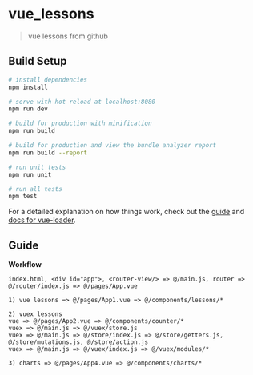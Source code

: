 # vue_lessons

> vue lessons from github

## Build Setup

``` bash
# install dependencies
npm install

# serve with hot reload at localhost:8080
npm run dev

# build for production with minification
npm run build

# build for production and view the bundle analyzer report
npm run build --report

# run unit tests
npm run unit

# run all tests
npm test
```

For a detailed explanation on how things work, check out the [guide](http://vuejs-templates.github.io/webpack/) and [docs for vue-loader](http://vuejs.github.io/vue-loader).

## Guide

**Workflow**

```
index.html, <div id="app">, <router-view/> => @/main.js, router => @/router/index.js => @/pages/App.vue

1) vue lessons => @/pages/App1.vue => @/components/lessons/*

2) vuex lessons 
vue => @/pages/App2.vue => @/components/counter/*
vuex => @/main.js => @/vuex/store.js
vuex => @/main.js => @/store/index.js => @/store/getters.js, @/store/mutations.js, @/store/action.js
vuex => @/main.js => @/vuex/index.js => @/vuex/modules/*

3) charts => @/pages/App4.vue => @/components/charts/*

```


